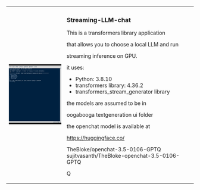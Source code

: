 <table>
<tr>
<td>

![samplechat](https://github.com/sujitvasanth/streaming-LLM-chat/blob/main/samplechat.gif)

</td>
<td>

### Streaming-LLM-chat

This is a transformers library application

that allows you to choose a local LLM and run

streaming inference on GPU.

it uses:

- Python: 3.8.10
- transformers library: 4.36.2
- transformers_stream_generator library

the models are assumed to be in

oogabooga textgeneration ui folder

the openchat model is available at

https://huggingface.co/

TheBloke/openchat-3.5-0106-GPTQ
sujitvasanth/TheBloke-openchat-3.5-0106-GPTQ


Q
</body>
</td>
</tr>
</table>
